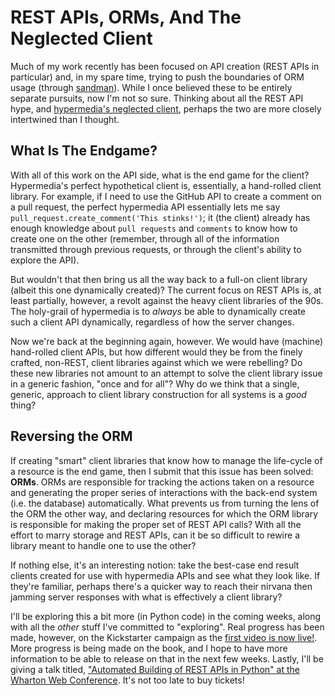 # REST APIs, ORMs, And The Neglected Client

Much of my work recently has been focused on API creation (REST APIs in particular) and,
in my spare time, trying to push the boundaries of ORM usage (through [sandman](http://www.github.com/jeffknupp/sandman)). 
While I once believed these to be entirely separate pursuits, now I'm not so
sure. Thinking about all the REST API hype, and [hypermedia's neglected client](http://jeffknupp.com/blog/2014/06/03/why-i-hate-hateoas/),
perhaps the two are more closely intertwined than I thought.
<!--more-->
## What Is The Endgame?

With all of this work on the API side, what is the end game for the client?
Hypermedia's perfect hypothetical client is, essentially, a hand-rolled client
library. For example, if I need to use the GitHub API to create a comment on a
pull request, the perfect hypermedia API essentially lets me say
`pull_request.create_comment('This stinks!')`; it (the client) already has enough knowledge
about `pull requests` and `comments` to know how to create one on the other
(remember, through all of the information transmitted through previous requests,
or through the client's ability to explore the API).

But wouldn't that then bring us all the way back to a full-on client library (albeit
this one dynamically created)? The current focus on REST APIs is, at least partially, however, a revolt 
against the heavy client libraries of the 90s. The holy-grail of hypermedia is to *always* be able
to dynamically create such a client API dynamically, regardless of how the
server changes.

Now we're back at the beginning again, however. We would have (machine) hand-rolled client APIs,
but how different would they be from the finely crafted, non-REST, client
libraries against which we were rebelling? Do these new libraries not amount to an attempt
to solve the client library issue in a generic fashion, "once and for all"? 
Why do we think that a single, generic, approach to client library construction for all systems is a *good* thing?

## Reversing the ORM

If creating "smart" client libraries that know how to manage the life-cycle of a resource
is the end game, then I submit that this issue has been solved: **ORMs**.
ORMs are responsible for tracking the actions taken on a resource and generating
the proper series of interactions with the back-end system (i.e. the database)
automatically. What prevents us from turning the lens of the ORM the other way,
and declaring resources for which the ORM library is responsible for making the
proper set of REST API calls? With all the effort to marry storage and REST
APIs, can it be so difficult to rewire a library meant to handle one to use the
other?

If nothing else, it's an interesting notion: take the best-case end result
clients created for use with hypermedia APIs and see what they look like. If
they're familiar, perhaps there's a quicker way to reach their nirvana then
jamming server responses with what is effectively a client library?

I'll be exploring this a bit more (in Python code) in the coming weeks, along
with all the *other* stuff I've committed to "exploring". Real progress has been
made, however, on the Kickstarter campaign as the [first video is now live!](https://www.youtube.com/watch?v=g0gNWGg2JxM&feature=youtu.be&a).
More progress is being made on the book, and I hope to have more information to
be able to release on that in the next few weeks. Lastly, I'll be giving a talk
titled, ["Automated Building of REST APIs in Python" at the Wharton Web Conference](https://www.sas.upenn.edu/wwc/).
It's not too late to buy tickets!
